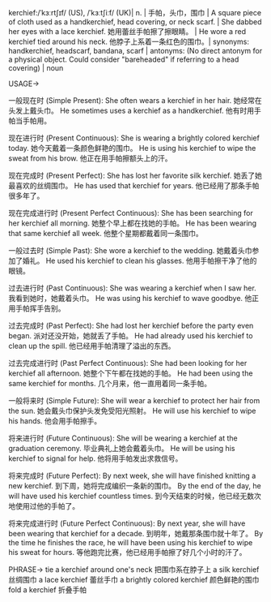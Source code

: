 kerchief:/ˈkɜːrtʃɪf/ (US), /ˈkɜːtʃiːf/ (UK)| n. | 手帕，头巾，围巾 | A square piece of cloth used as a handkerchief, head covering, or neck scarf. | She dabbed her eyes with a lace kerchief. 她用蕾丝手帕擦了擦眼睛。 | He wore a red kerchief tied around his neck. 他脖子上系着一条红色的围巾。| synonyms: handkerchief, headscarf, bandana, scarf | antonyms:  (No direct antonym for a physical object.  Could consider "bareheaded" if referring to a head covering) | noun


USAGE->

一般现在时 (Simple Present):
She often wears a kerchief in her hair.  她经常在头发上戴头巾。
He sometimes uses a kerchief as a handkerchief. 他有时用手帕当手帕用。

现在进行时 (Present Continuous):
She is wearing a brightly colored kerchief today. 她今天戴着一条颜色鲜艳的围巾。
He is using his kerchief to wipe the sweat from his brow. 他正在用手帕擦额头上的汗。

现在完成时 (Present Perfect):
She has lost her favorite silk kerchief. 她丢了她最喜欢的丝绸围巾。
He has used that kerchief for years. 他已经用了那条手帕很多年了。

现在完成进行时 (Present Perfect Continuous):
She has been searching for her kerchief all morning. 她整个早上都在找她的手帕。
He has been wearing that same kerchief all week. 他整个星期都戴着同一条围巾。


一般过去时 (Simple Past):
She wore a kerchief to the wedding. 她戴着头巾参加了婚礼。
He used his kerchief to clean his glasses. 他用手帕擦干净了他的眼镜。

过去进行时 (Past Continuous):
She was wearing a kerchief when I saw her. 我看到她时，她戴着头巾。
He was using his kerchief to wave goodbye. 他正用手帕挥手告别。

过去完成时 (Past Perfect):
She had lost her kerchief before the party even began.  派对还没开始，她就丢了手帕。
He had already used his kerchief to clean up the spill. 他已经用手帕清理了溢出的东西。

过去完成进行时 (Past Perfect Continuous):
She had been looking for her kerchief all afternoon. 她整个下午都在找她的手帕。
He had been using the same kerchief for months.  几个月来，他一直用着同一条手帕。

一般将来时 (Simple Future):
She will wear a kerchief to protect her hair from the sun. 她会戴头巾保护头发免受阳光照射。
He will use his kerchief to wipe his hands. 他会用手帕擦手。

将来进行时 (Future Continuous):
She will be wearing a kerchief at the graduation ceremony.  毕业典礼上她会戴着头巾。
He will be using his kerchief to signal for help. 他将用手帕发出求救信号。

将来完成时 (Future Perfect):
By next week, she will have finished knitting a new kerchief. 到下周，她将完成编织一条新的围巾。
By the end of the day, he will have used his kerchief countless times. 到今天结束的时候，他已经无数次地使用过他的手帕了。

将来完成进行时 (Future Perfect Continuous):
By next year, she will have been wearing that kerchief for a decade. 到明年，她戴那条围巾就十年了。
By the time he finishes the race, he will have been using his kerchief to wipe his sweat for hours. 等他跑完比赛，他已经用手帕擦了好几个小时的汗了。


PHRASE->
tie a kerchief around one's neck  把围巾系在脖子上
a silk kerchief  丝绸围巾
a lace kerchief  蕾丝手巾
a brightly colored kerchief  颜色鲜艳的围巾
fold a kerchief  折叠手帕


